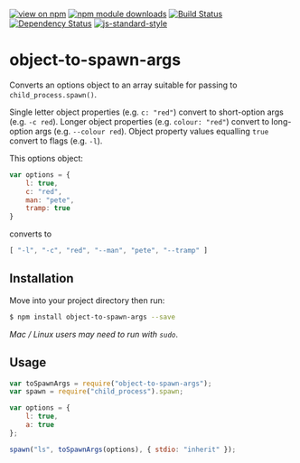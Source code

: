 [![view on npm](http://img.shields.io/npm/v/object-to-spawn-args.svg)](https://www.npmjs.org/package/object-to-spawn-args)
[![npm module downloads](http://img.shields.io/npm/dt/object-to-spawn-args.svg)](https://www.npmjs.org/package/object-to-spawn-args)
[![Build Status](https://travis-ci.org/75lb/object-to-spawn-args.svg?branch=master)](https://travis-ci.org/75lb/object-to-spawn-args)
[![Dependency Status](https://david-dm.org/75lb/object-to-spawn-args.svg)](https://david-dm.org/75lb/object-to-spawn-args)
[![js-standard-style](https://img.shields.io/badge/code%20style-standard-brightgreen.svg)](https://github.com/feross/standard)

# object-to-spawn-args
Converts an options object to an array suitable for passing to `child_process.spawn()`.

Single letter object properties (e.g. `c: "red"`) convert to short-option args (e.g. `-c red`). Longer object properties (e.g. `colour: "red"`) convert to long-option args (e.g. `--colour red`). Object property values equalling `true` convert to flags (e.g. `-l`).

This options object:
```js
var options = {
    l: true,
    c: "red",
    man: "pete",
    tramp: true
}
```

converts to
```js
[ "-l", "-c", "red", "--man", "pete", "--tramp" ]
```

## Installation
Move into your project directory then run:
```sh
$ npm install object-to-spawn-args --save
```
*Mac / Linux users may need to run with `sudo`*.


## Usage
```js
var toSpawnArgs = require("object-to-spawn-args");
var spawn = require("child_process").spawn;

var options = {
    l: true,
    a: true
};

spawn("ls", toSpawnArgs(options), { stdio: "inherit" });
```
